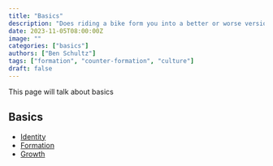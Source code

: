 ```yaml
---
title: "Basics"
description: "Does riding a bike form you into a better or worse version of yourself?"
date: 2023-11-05T08:00:00Z
image: ""
categories: ["basics"]
authors: ["Ben Schultz"]
tags: ["formation", "counter-formation", "culture"]
draft: false
---
```


This page will talk about basics

## Basics

- [Identity](./identity)
- [Formation](./formation)
- [Growth](./growth)
